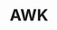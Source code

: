 ---
codehost: https://github.com/https://github.com/onetrueawk/awk
logohandle: awk
sort: awk
tags:
- programming_language
title: AWK
website: https://www.gnu.org/s/gawk/manual/gawk.html
wikipedia: https://en.wikipedia.org/wiki/AWK
---
